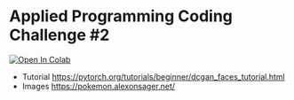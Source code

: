 # Applied Programming Coding Challenge #2

[![Open In Colab](https://colab.research.google.com/assets/colab-badge.svg)](https://colab.research.google.com/github/florianschwanz/fom-applied-programming-challenge/blob/master/notebooks/challenge-2-pokemon-sprites.ipynb)

* Tutorial https://pytorch.org/tutorials/beginner/dcgan_faces_tutorial.html
* Images https://pokemon.alexonsager.net/